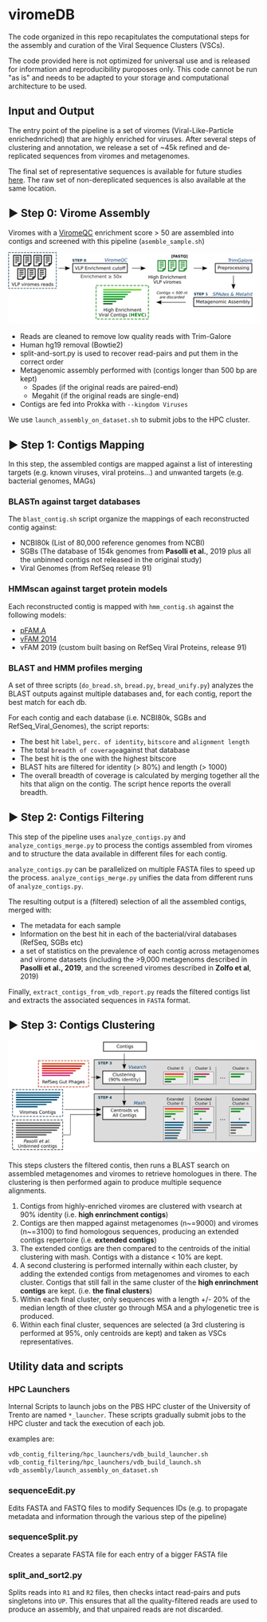 # viromeDB

The code organized in this repo recapitulates the computational steps for the assembly and curation of the Viral Sequence Clusters (VSCs).

The code provided here is not optimized for universal use and is released for information and reproducibility puroposes only. This code cannot be run "as is" and needs to be adapted to your storage and computational architecture to be used. 

## Input and Output ##

The entry point of the pipeline is a set of viromes (Viral-Like-Particle enrichednriched) that are highly enriched for viruses. After several steps of clustering and annotation, we release a set of ~45k refined and de-replicated sequences from viromes and metagenomes.

The final set of representative sequences is available for future studies [here](http://segatalab.cibio.unitn.it/data/VDB_Zolfo_et_al.html). The raw set of non-dereplicated sequences is also available at the same location.



## ▶ Step 0: Virome Assembly ##

Viromes with a [ViromeQC](https://github.com/SegataLab/viromeqc) enrichment score > 50 are assembled into contigs and screened with this pipeline (`asemble_sample.sh`)

![](https://github.com/SegataLab/viromedb/blob/master/doc/img/vlp_viromes_1.jpg)

- Reads are cleaned to remove low quality reads with Trim-Galore
- Human hg19 removal (Bowtie2)
- split-and-sort.py is used to recover read-pairs and put them in the correct order
- Metagenomic assembly performed with (contigs longer than 500 bp are kept)
	- Spades (if the original reads are paired-end)
	- Megahit (if the original reads are single-end)
- Contigs are fed into Prokka with `--kingdom Viruses`

We use `launch_assembly_on_dataset.sh` to submit jobs to the HPC cluster.

## ▶ Step 1: Contigs Mapping ##

In this step, the assembled contigs are mapped against a list of interesting targets (e.g. known viruses, viral proteins...) and unwanted targets (e.g. bacterial genomes, MAGs)

### BLASTn against target databases

The `blast_contig.sh` script organize the mappings of each reconstructed contig against:

- NCBI80k (List of 80,000 reference genomes from NCBI)
- SGBs (The database of 154k genomes from __Pasolli et al.__, 2019 plus all the unbinned contigs not released in the original study)
- Viral Genomes (from RefSeq release 91)

### HMMscan against target protein models

Each reconstructed contig is mapped with `hmm_contig.sh` against the following models:

- [pFAM.A](https://academic.oup.com/nar/article/47/D1/D427/5144153)
- [vFAM 2014](https://www.ncbi.nlm.nih.gov/pmc/articles/PMC4139300/)
- vFAM 2019 (custom built basing on RefSeq Viral Proteins, release 91)

### BLAST and HMM profiles merging

A set of three scripts (`do_bread.sh`, `bread.py`, `bread_unify.py`) analyzes the BLAST outputs against multiple databases and, for each contig, report the best match for each db. 

For each contig and each database (i.e. NCBI80k, SGBs and RefSeq_Viral_Genomes), the script reports:

- The best hit `label`, `perc. of identity`, `bitscore` and `alignment length` 
- The total `breadth of coverage`against that database
- The best hit is the one with the highest bitscore
- BLAST hits are filtered for identity (> 80%) and length (> 1000)
- The overall breadth of coverage is calculated by merging together all the hits that align on the contig. The script hence reports the overall breadth.


## ▶ Step 2: Contigs Filtering ##

This step of the pipeline uses `analyze_contigs.py` and `analyze_contigs_merge.py` to process the contigs assembled from viromes and to structure the data available in different files for each contig.

`analyze_contigs.py` can be parallelized on multiple FASTA files to speed up the process. `analyze_contigs_merge.py` unifies the data from different runs of `analyze_contigs.py`.

The resulting output is a (filtered) selection of all the assembled contigs, merged with:

- The metadata for each sample
- Information on the best hit in each of the bacterial/viral databases (RefSeq, SGBs etc)
- a set of statistics on the prevalence of each contig across metagenomes and virome datasets (including the >9,000 metagenoms described in __Pasolli et al., 2019__, and the screened viromes described in __Zolfo et al__, 2019)

Finally, `extract_contigs_from_vdb_report.py` reads the filtered contigs list and extracts the associated sequences in `FASTA` format.

## ▶ Step 3: Contigs Clustering ##

![](https://github.com/SegataLab/viromedb/blob/master/doc/img/vlp_viromes_3.jpg)

This steps clusters the filtered contis, then runs a BLAST search on assembled metagenomes and viromes to retrieve homologues in there. The clustering is then performed again to produce multiple sequence alignments.

1. Contigs from highly-enriched viromes are clustered with vsearch at 90% identity (i.e. **high enrinchment contigs**)
2. Contigs are then mapped against metagenomes (n~=9000) and viromes (n~=3100) to find homologous sequences, producing an extended contigs repertoire (i.e. **extended contigs**)
3. The extended contigs are then compared to the centroids of the initial clustering with mash. Contigs with a distance < 10% are kept.
4. A second clustering is performed internally within each cluster, by adding the extended contigs from metagenomes and viromes to each cluster. Contigs that still fall in the same cluster of the **high enrinchment contigs** are kept. (i.e. **the final clusters**)
5. Within each final cluster, only sequences with a length +/- 20% of the median length of thee cluster go through MSA and a phylogenetic tree is produced.
6. Within each final cluster, sequences are selected (a 3rd clustering is performed at 95%, only centroids are kept) and taken as VSCs representatives.

## Utility data and scripts ##

### HPC Launchers 

Internal Scripts to launch jobs on the PBS HPC cluster of the University of Trento are named `*_launcher`. These scripts gradually submit jobs to the HPC cluster and tack the execution of each job.

examples are:

```
vdb_contig_filtering/hpc_launchers/vdb_build_launcher.sh
vdb_contig_filtering/hpc_launchers/vdb_build_launch.sh
vdb_assembly/launch_assembly_on_dataset.sh
```

### sequenceEdit.py

Edits FASTA and FASTQ files to modify Sequences IDs (e.g. to propagate metadata and information through the various step of the pipeline)

### sequenceSplit.py

Creates a separate FASTA file for each entry of a bigger FASTA file 

### split_and_sort2.py 

Splits reads into `R1` and `R2` files, then checks intact read-pairs and puts singletons into `UP`. This ensures that all the quality-filtered reads are used to produce an assembly, and that unpaired reads are not discarded.
